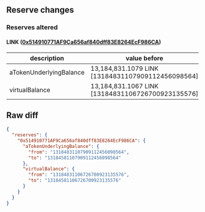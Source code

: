 ## Reserve changes

### Reserves altered

#### LINK ([0x514910771AF9Ca656af840dff83E8264EcF986CA](https://etherscan.io/address/0x514910771AF9Ca656af840dff83E8264EcF986CA))

| description | value before | value after |
| --- | --- | --- |
| aTokenUnderlyingBalance | 13,184,831.1079 LINK [13184831107909112456098564] | 13,184,581.1079 LINK [13184581107909112456098564] |
| virtualBalance | 13,184,831.1067 LINK [13184831106726700923135576] | 13,184,581.1067 LINK [13184581106726700923135576] |


## Raw diff

```json
{
  "reserves": {
    "0x514910771AF9Ca656af840dff83E8264EcF986CA": {
      "aTokenUnderlyingBalance": {
        "from": "13184831107909112456098564",
        "to": "13184581107909112456098564"
      },
      "virtualBalance": {
        "from": "13184831106726700923135576",
        "to": "13184581106726700923135576"
      }
    }
  }
}
```